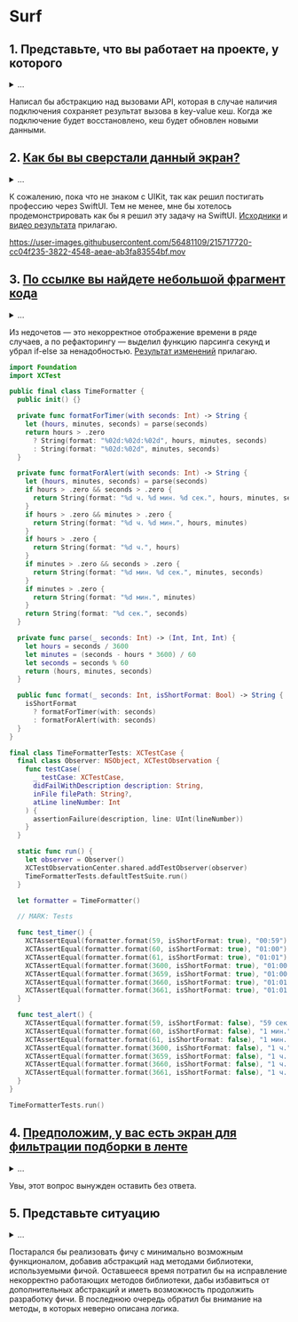 # Surf

## 1. Представьте, что вы работает на проекте, у которого

<p>
  <details>
    <summary>
      ...
    </summary>

- архитектура MVP;
- кеширования данных нет;
- API для обмена данных с сервером зафиксировано, спроектировано в REST стиле;
- есть экран с пагинируемым контентом, например, список товаров;

Необходимо реализовать следующую фичу: кешировать информацию на этом экране, чтобы при при следующих заходах на экран при отсутствии интернета пользователь мог увидеть ранее загруженный контент. Каким способом вы бы решили эту задачу, почему, какие сложности видите в предстоящем решении?

  </details>
</p>

Написал бы абстракцию над вызовами API, которая в случае наличия подключения сохраняет результат вызова в key-value кеш. Когда же подключение будет восстановлено, кеш будет обновлен новыми данными.

## 2. [Как бы вы сверстали данный экран?][2]

<p>
  <details>
    <summary>
      ...
    </summary>

В данном задании продемонстрируйте свои навыки работы с UIKit и его компонентами. В своем ответе обязательно укажите, что бы вы выбрали корневым контейнером и почему, какие вью создали бы, какие переиспользовали, какие важные нюансы стоит учесть.

  </details>
</p>

К сожалению, пока что не знаком с UIKit, так как решил постигать профессию через SwiftUI. Тем не менее, мне бы хотелось продемонстрировать как бы я решил эту задачу на SwiftUI. [Исходники][app-main] и [видео результата][app-video] прилагаю.

https://user-images.githubusercontent.com/56481109/215717720-cc04f235-3822-4548-aeae-ab3fa83554bf.mov

## 3. [По ссылке вы найдете небольшой фрагмент кода][3]

<p>
  <details>
    <summary>
      ...
    </summary>

Какие недочеты в нем есть, какие предложения по его рефакторингу вы бы предложили?

  </details>
</p>

Из недочетов — это некорректное отображение времени в ряде случаев, а по рефакторингу — выделил функцию парсинга секунд и убрал if-else за ненадобностью. [Результат изменений][playground] прилагаю.

```swift
import Foundation
import XCTest

public final class TimeFormatter {
  public init() {}

  private func formatForTimer(with seconds: Int) -> String {
    let (hours, minutes, seconds) = parse(seconds)
    return hours > .zero
      ? String(format: "%02d:%02d:%02d", hours, minutes, seconds)
      : String(format: "%02d:%02d", minutes, seconds)
  }

  private func formatForAlert(with seconds: Int) -> String {
    let (hours, minutes, seconds) = parse(seconds)
    if hours > .zero && seconds > .zero {
      return String(format: "%d ч. %d мин. %d сек.", hours, minutes, seconds)
    }
    if hours > .zero && minutes > .zero {
      return String(format: "%d ч. %d мин.", hours, minutes)
    }
    if hours > .zero {
      return String(format: "%d ч.", hours)
    }
    if minutes > .zero && seconds > .zero {
      return String(format: "%d мин. %d сек.", minutes, seconds)
    }
    if minutes > .zero {
      return String(format: "%d мин.", minutes)
    }
    return String(format: "%d сек.", seconds)
  }

  private func parse(_ seconds: Int) -> (Int, Int, Int) {
    let hours = seconds / 3600
    let minutes = (seconds - hours * 3600) / 60
    let seconds = seconds % 60
    return (hours, minutes, seconds)
  }

  public func format(_ seconds: Int, isShortFormat: Bool) -> String {
    isShortFormat
      ? formatForTimer(with: seconds)
      : formatForAlert(with: seconds)
  }
}

final class TimeFormatterTests: XCTestCase {
  final class Observer: NSObject, XCTestObservation {
    func testCase(
      _ testCase: XCTestCase,
      didFailWithDescription description: String,
      inFile filePath: String?,
      atLine lineNumber: Int
    ) {
      assertionFailure(description, line: UInt(lineNumber))
    }
  }

  static func run() {
    let observer = Observer()
    XCTestObservationCenter.shared.addTestObserver(observer)
    TimeFormatterTests.defaultTestSuite.run()
  }

  let formatter = TimeFormatter()

  // MARK: Tests

  func test_timer() {
    XCTAssertEqual(formatter.format(59, isShortFormat: true), "00:59")
    XCTAssertEqual(formatter.format(60, isShortFormat: true), "01:00")
    XCTAssertEqual(formatter.format(61, isShortFormat: true), "01:01")
    XCTAssertEqual(formatter.format(3600, isShortFormat: true), "01:00:00")
    XCTAssertEqual(formatter.format(3659, isShortFormat: true), "01:00:59")
    XCTAssertEqual(formatter.format(3660, isShortFormat: true), "01:01:00")
    XCTAssertEqual(formatter.format(3661, isShortFormat: true), "01:01:01")
  }

  func test_alert() {
    XCTAssertEqual(formatter.format(59, isShortFormat: false), "59 сек.")
    XCTAssertEqual(formatter.format(60, isShortFormat: false), "1 мин.")
    XCTAssertEqual(formatter.format(61, isShortFormat: false), "1 мин. 1 сек.")
    XCTAssertEqual(formatter.format(3600, isShortFormat: false), "1 ч.")
    XCTAssertEqual(formatter.format(3659, isShortFormat: false), "1 ч. 0 мин. 59 сек.")
    XCTAssertEqual(formatter.format(3660, isShortFormat: false), "1 ч. 1 мин.")
    XCTAssertEqual(formatter.format(3661, isShortFormat: false), "1 ч. 1 мин. 1 сек.")
  }
}

TimeFormatterTests.run()
```

## 4. [Предположим, у вас есть экран для фильтрации подборки в ленте][4]

<p>
  <details>
    <summary>
      ...
    </summary>

На экране есть ячейка таблицы UITableViewCell, которую можно увидеть на изображении ниже. В этой ячейке находится кастомная UIView с каруселью примененных фильтров - AppliedFiltersCarouselView, внутри которой лежит UICollectionView, границы которого выделены на картинке ниже красной рамкой. При тапе на ячейку - должен открываться вложенный экран, и сейчас так и происходит, если тапнуть в область, обозначенную синим кругом. А при тапе на область, обозначенную зеленым кругом - не происходит ничего. Задача - объясните, почему так происходит? И как сделать так, чтобы при тапе по области, обозначенной зеленым кругом, происходило открытие вложенного экрана, то есть тап обрабатывался бы как нажатие на ячейку в целом.

  </details>
</p>

Увы, этот вопрос вынужден оставить без ответа.

## 5. Представьте ситуацию

<p>
  <details>
    <summary>
      ...
    </summary>

Вы разработчик на крупном проекте, на котором используется open source библиотека компании, в которой вы работаете. Известно, что 3 метода из этой библиотеки работают некорректно, а в 5 других случаях описание логики в документации не соответствует реальному поведению.

Вам поставлена задача сделать фичу, которая использует 2 неработающих метода данной библиотеки, и еще 2 с некорректной документацией. Задачу необходимо выполнить в течение 6 часов.
По вашей оценке для реализации фичи требуется не менее 4 часов без учета исправлений внутри библиотеки, и времени с большой долей вероятности не хватит.

Опишите ваши действия для выполнения поставленной задачи.

  </details>
</p>

Постарался бы реализовать фичу с минимально возможным функционалом, добавив абстракций над методами библиотеки, используемыми фичой. Оставшееся время потратил бы на исправление некорректно работающих методов библиотеки, дабы избавиться от дополнительных абстракций и иметь возможность продолжить разработку фичи. В последнюю очередь обратил бы внимание на методы, в которых неверно описана логика.

<!-- // -->

[2]: https://lh6.googleusercontent.com/KC_U0n66TJKfxLt6umVQYmG8CmiZHDBF5weBxMSYb0xwSbRXNJA0H-ZKKPFyQi-m2y-EYYSI3OiANyLFmON5ooIgN_chvsOK7mdkUKPIMnBYOhw9sYFnNmry5KeGP8jbUA=w320
[3]: https://gist.github.com/chausovSurfStudio/d2b95593e5ae889ae11b5380b5697629
[4]: https://lh3.googleusercontent.com/FYSiMWqcRtPioRjdQ8uLyTlJU8HHpsJUjH0TbQnu9UDK1lZie-EzsYd6FAljRKUaSvRLqG5UisT2rvjPP6PsYQ0zbJ75yPBC2nd4QaYCIP4Kd9QnPlVzqtRSu8kP6ZZpOQ=w740

[app-main]: ./Surf/SurfApp.swift
[app-video]: ./app.mov
[playground]: ./TimeFormatter.playground/Contents.swift
